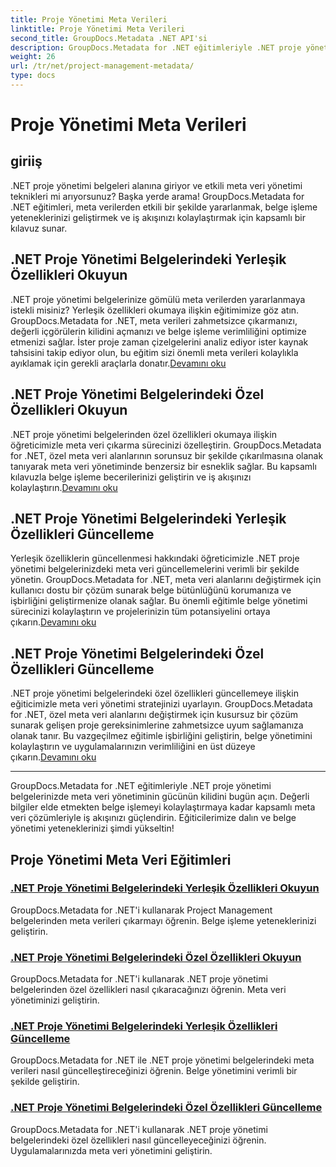 ```yaml
---
title: Proje Yönetimi Meta Verileri
linktitle: Proje Yönetimi Meta Verileri
second_title: GroupDocs.Metadata .NET API'si
description: GroupDocs.Metadata for .NET eğitimleriyle .NET proje yönetimi belgelerinin potansiyelini ortaya çıkarın. Meta verileri zahmetsizce çıkarın, güncelleyin ve yönetin.
weight: 26
url: /tr/net/project-management-metadata/
type: docs
---
```

# Proje Yönetimi Meta Verileri


## giriiş

.NET proje yönetimi belgeleri alanına giriyor ve etkili meta veri yönetimi teknikleri mi arıyorsunuz? Başka yerde arama! GroupDocs.Metadata for .NET eğitimleri, meta verilerden etkili bir şekilde yararlanmak, belge işleme yeteneklerinizi geliştirmek ve iş akışınızı kolaylaştırmak için kapsamlı bir kılavuz sunar.

## .NET Proje Yönetimi Belgelerindeki Yerleşik Özellikleri Okuyun

 .NET proje yönetimi belgelerinize gömülü meta verilerden yararlanmaya istekli misiniz? Yerleşik özellikleri okumaya ilişkin eğitimimize göz atın. GroupDocs.Metadata for .NET, meta verileri zahmetsizce çıkarmanızı, değerli içgörülerin kilidini açmanızı ve belge işleme verimliliğini optimize etmenizi sağlar. İster proje zaman çizelgelerini analiz ediyor ister kaynak tahsisini takip ediyor olun, bu eğitim sizi önemli meta verileri kolaylıkla ayıklamak için gerekli araçlarla donatır.[Devamını oku](./read-built-in-properties-project-management-documents/)

## .NET Proje Yönetimi Belgelerindeki Özel Özellikleri Okuyun

 .NET proje yönetimi belgelerinden özel özellikleri okumaya ilişkin öğreticimizle meta veri çıkarma sürecinizi özelleştirin. GroupDocs.Metadata for .NET, özel meta veri alanlarının sorunsuz bir şekilde çıkarılmasına olanak tanıyarak meta veri yönetiminde benzersiz bir esneklik sağlar. Bu kapsamlı kılavuzla belge işleme becerilerinizi geliştirin ve iş akışınızı kolaylaştırın.[Devamını oku](./read-custom-properties-project-management-documents/)

## .NET Proje Yönetimi Belgelerindeki Yerleşik Özellikleri Güncelleme

 Yerleşik özelliklerin güncellenmesi hakkındaki öğreticimizle .NET proje yönetimi belgelerinizdeki meta veri güncellemelerini verimli bir şekilde yönetin. GroupDocs.Metadata for .NET, meta veri alanlarını değiştirmek için kullanıcı dostu bir çözüm sunarak belge bütünlüğünü korumanıza ve işbirliğini geliştirmenize olanak sağlar. Bu önemli eğitimle belge yönetimi sürecinizi kolaylaştırın ve projelerinizin tüm potansiyelini ortaya çıkarın.[Devamını oku](./update-built-in-properties-project-management-documents/)

## .NET Proje Yönetimi Belgelerindeki Özel Özellikleri Güncelleme

.NET proje yönetimi belgelerindeki özel özellikleri güncellemeye ilişkin eğiticimizle meta veri yönetimi stratejinizi uyarlayın. GroupDocs.Metadata for .NET, özel meta veri alanlarını değiştirmek için kusursuz bir çözüm sunarak gelişen proje gereksinimlerine zahmetsizce uyum sağlamanıza olanak tanır. Bu vazgeçilmez eğitimle işbirliğini geliştirin, belge yönetimini kolaylaştırın ve uygulamalarınızın verimliliğini en üst düzeye çıkarın.[Devamını oku](./update-custom-properties-project-management-documents/)

----

GroupDocs.Metadata for .NET eğitimleriyle .NET proje yönetimi belgelerinizde meta veri yönetiminin gücünün kilidini bugün açın. Değerli bilgiler elde etmekten belge işlemeyi kolaylaştırmaya kadar kapsamlı meta veri çözümleriyle iş akışınızı güçlendirin. Eğiticilerimize dalın ve belge yönetimi yeteneklerinizi şimdi yükseltin!
## Proje Yönetimi Meta Veri Eğitimleri
### [.NET Proje Yönetimi Belgelerindeki Yerleşik Özellikleri Okuyun](./read-built-in-properties-project-management-documents/)
GroupDocs.Metadata for .NET'i kullanarak Project Management belgelerinden meta verileri çıkarmayı öğrenin. Belge işleme yeteneklerinizi geliştirin.
### [.NET Proje Yönetimi Belgelerindeki Özel Özellikleri Okuyun](./read-custom-properties-project-management-documents/)
GroupDocs.Metadata for .NET'i kullanarak .NET proje yönetimi belgelerinden özel özellikleri nasıl çıkaracağınızı öğrenin. Meta veri yönetiminizi geliştirin.
### [.NET Proje Yönetimi Belgelerindeki Yerleşik Özellikleri Güncelleme](./update-built-in-properties-project-management-documents/)
GroupDocs.Metadata for .NET ile .NET proje yönetimi belgelerindeki meta verileri nasıl güncelleştireceğinizi öğrenin. Belge yönetimini verimli bir şekilde geliştirin.
### [.NET Proje Yönetimi Belgelerindeki Özel Özellikleri Güncelleme](./update-custom-properties-project-management-documents/)
GroupDocs.Metadata for .NET'i kullanarak .NET proje yönetimi belgelerindeki özel özellikleri nasıl güncelleyeceğinizi öğrenin. Uygulamalarınızda meta veri yönetimini geliştirin.